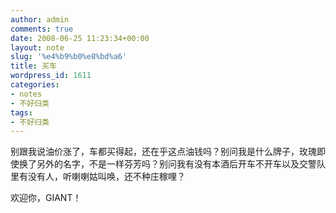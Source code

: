 ```yaml
---
author: admin
comments: true
date: 2008-06-25 11:23:34+00:00
layout: note
slug: '%e4%b9%b0%e8%bd%a6'
title: 买车
wordpress_id: 1611
categories:
- notes
- 不好归类
tags:
- 不好归类
---
```


别跟我说油价涨了，车都买得起，还在乎这点油钱吗？别问我是什么牌子，玫瑰即使换了另外的名字，不是一样芬芳吗？别问我有没有本酒后开车不开车以及交警队里有没有人，听喇喇姑叫唤，还不种庄稼哩？

欢迎你，GIANT！
